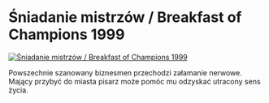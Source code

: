 Śniadanie mistrzów / Breakfast of Champions 1999 
=============
[![Śniadanie mistrzów / Breakfast of Champions 1999 ](http://vidos.pl/images/player.gif)](http://vidos.pl/niadanie-mistrzow-breakfast-of-champions-1999)

 Powszechnie szanowany biznesmen przechodzi załamanie nerwowe. Mający przybyć do miasta pisarz może pomóc mu odzyskać utracony sens życia.
